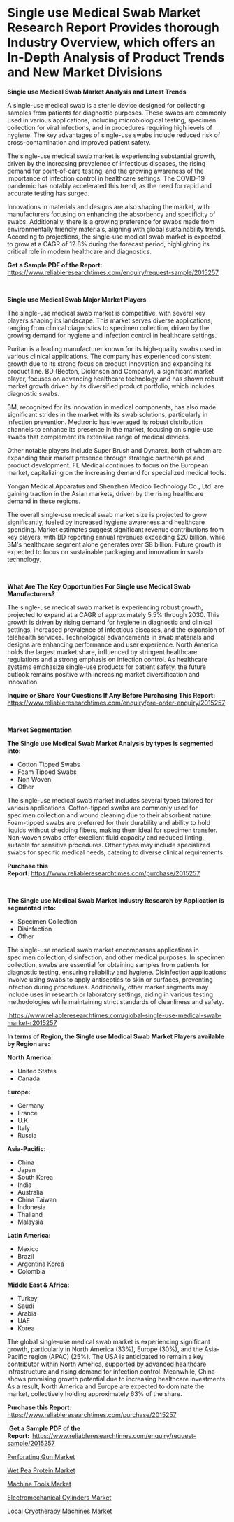 <p><h1>Single use Medical Swab Market Research Report Provides thorough Industry Overview, which offers an In-Depth Analysis of Product Trends and New Market Divisions</h1></p><p><strong>Single use Medical Swab Market Analysis and Latest Trends</strong></p>
<p><p>A single-use medical swab is a sterile device designed for collecting samples from patients for diagnostic purposes. These swabs are commonly used in various applications, including microbiological testing, specimen collection for viral infections, and in procedures requiring high levels of hygiene. The key advantages of single-use swabs include reduced risk of cross-contamination and improved patient safety.</p><p>The single-use medical swab market is experiencing substantial growth, driven by the increasing prevalence of infectious diseases, the rising demand for point-of-care testing, and the growing awareness of the importance of infection control in healthcare settings. The COVID-19 pandemic has notably accelerated this trend, as the need for rapid and accurate testing has surged. </p><p>Innovations in materials and designs are also shaping the market, with manufacturers focusing on enhancing the absorbency and specificity of swabs. Additionally, there is a growing preference for swabs made from environmentally friendly materials, aligning with global sustainability trends. According to projections, the single-use medical swab market is expected to grow at a CAGR of 12.8% during the forecast period, highlighting its critical role in modern healthcare and diagnostics.</p></p>
<p><strong>Get a Sample PDF of the Report:&nbsp;</strong> <a href="https://www.reliableresearchtimes.com/enquiry/request-sample/2015257?utm_campaign=2263&utm_medium=2&utm_source=Github&utm_content=ia&utm_term=29032025&utm_id=single-use-medical-swab">https://www.reliableresearchtimes.com/enquiry/request-sample/2015257</a></p>
<p>&nbsp;</p>
<p><strong>Single use Medical Swab Major Market Players</strong></p>
<p><p>The single-use medical swab market is competitive, with several key players shaping its landscape. This market serves diverse applications, ranging from clinical diagnostics to specimen collection, driven by the growing demand for hygiene and infection control in healthcare settings.</p><p>Puritan is a leading manufacturer known for its high-quality swabs used in various clinical applications. The company has experienced consistent growth due to its strong focus on product innovation and expanding its product line. BD (Becton, Dickinson and Company), a significant market player, focuses on advancing healthcare technology and has shown robust market growth driven by its diversified product portfolio, which includes diagnostic swabs.</p><p>3M, recognized for its innovation in medical components, has also made significant strides in the market with its swab solutions, particularly in infection prevention. Medtronic has leveraged its robust distribution channels to enhance its presence in the market, focusing on single-use swabs that complement its extensive range of medical devices.</p><p>Other notable players include Super Brush and Dynarex, both of whom are expanding their market presence through strategic partnerships and product development. FL Medical continues to focus on the European market, capitalizing on the increasing demand for specialized medical tools.</p><p>Yongan Medical Apparatus and Shenzhen Medico Technology Co., Ltd. are gaining traction in the Asian markets, driven by the rising healthcare demand in these regions.</p><p>The overall single-use medical swab market size is projected to grow significantly, fueled by increased hygiene awareness and healthcare spending. Market estimates suggest significant revenue contributions from key players, with BD reporting annual revenues exceeding $20 billion, while 3M's healthcare segment alone generates over $8 billion. Future growth is expected to focus on sustainable packaging and innovation in swab technology.</p></p>
<p>&nbsp;</p>
<p><strong>What Are The Key Opportunities For Single use Medical Swab Manufacturers?</strong></p>
<p><p>The single-use medical swab market is experiencing robust growth, projected to expand at a CAGR of approximately 5.5% through 2030. This growth is driven by rising demand for hygiene in diagnostic and clinical settings, increased prevalence of infectious diseases, and the expansion of telehealth services. Technological advancements in swab materials and designs are enhancing performance and user experience. North America holds the largest market share, influenced by stringent healthcare regulations and a strong emphasis on infection control. As healthcare systems emphasize single-use products for patient safety, the future outlook remains positive with increasing market diversification and innovation.</p></p>
<p><strong>Inquire or Share Your Questions If Any Before Purchasing This Report:</strong> <a href="https://www.reliableresearchtimes.com/enquiry/pre-order-enquiry/2015257?utm_campaign=2263&utm_medium=2&utm_source=Github&utm_content=ia&utm_term=29032025&utm_id=single-use-medical-swab">https://www.reliableresearchtimes.com/enquiry/pre-order-enquiry/2015257</a></p>
<p>&nbsp;</p>
<p><strong>Market Segmentation</strong></p>
<p><strong>The Single use Medical Swab Market Analysis by types is segmented into:</strong></p>
<p><ul><li>Cotton Tipped Swabs</li><li>Foam Tipped Swabs</li><li>Non Woven</li><li>Other</li></ul></p>
<p><p>The single-use medical swab market includes several types tailored for various applications. Cotton-tipped swabs are commonly used for specimen collection and wound cleaning due to their absorbent nature. Foam-tipped swabs are preferred for their durability and ability to hold liquids without shedding fibers, making them ideal for specimen transfer. Non-woven swabs offer excellent fluid capacity and reduced linting, suitable for sensitive procedures. Other types may include specialized swabs for specific medical needs, catering to diverse clinical requirements.</p></p>
<p><strong>Purchase this Report:&nbsp;</strong><a href="https://www.reliableresearchtimes.com/purchase/2015257?utm_campaign=2263&utm_medium=2&utm_source=Github&utm_content=ia&utm_term=29032025&utm_id=single-use-medical-swab">https://www.reliableresearchtimes.com/purchase/2015257</a></p>
<p>&nbsp;</p>
<p><strong>The Single use Medical Swab Market Industry Research by Application is segmented into:</strong></p>
<p><ul><li>Specimen Collection</li><li>Disinfection</li><li>Other</li></ul></p>
<p><p>The single-use medical swab market encompasses applications in specimen collection, disinfection, and other medical purposes. In specimen collection, swabs are essential for obtaining samples from patients for diagnostic testing, ensuring reliability and hygiene. Disinfection applications involve using swabs to apply antiseptics to skin or surfaces, preventing infection during procedures. Additionally, other market segments may include uses in research or laboratory settings, aiding in various testing methodologies while maintaining strict standards of cleanliness and safety.</p></p>
<p><a href="https://www.reliableresearchtimes.com/global-single-use-medical-swab-market-r2015257?utm_campaign=2263&utm_medium=2&utm_source=Github&utm_content=ia&utm_term=29032025&utm_id=single-use-medical-swab">&nbsp;https://www.reliableresearchtimes.com/global-single-use-medical-swab-market-r2015257</a></p>
<p><strong>In terms of Region, the Single use Medical Swab Market Players available by Region are:</strong></p>
<p>
    <p> <strong> North America: </strong>
        <ul>
            <li>United States</li>
            <li>Canada</li>
        </ul>
        </p> 
    <p> <strong> Europe: </strong>
        <ul>
            <li>Germany</li>
            <li>France</li>
            <li>U.K.</li>
            <li>Italy</li>
            <li>Russia</li>
        </ul>
        </p> 
    <p> <strong> Asia-Pacific: </strong>
        <ul>
            <li>China</li>
            <li>Japan</li>
            <li>South Korea</li>
            <li>India</li>
            <li>Australia</li>
            <li>China Taiwan</li>
            <li>Indonesia</li>
            <li>Thailand</li>
            <li>Malaysia</li>
        </ul>
        </p> 
    <p> <strong> Latin America: </strong>
        <ul>
            <li>Mexico</li>
            <li>Brazil</li>
            <li>Argentina Korea</li>
            <li>Colombia</li>
        </ul>
        </p> 
    <p> <strong> Middle East & Africa: </strong>
        <ul>
            <li>Turkey</li>
            <li>Saudi</li>
            <li>Arabia</li>
            <li>UAE</li>
            <li>Korea</li>
        </ul>
    </p>
    </p>
<p><p>The global single-use medical swab market is experiencing significant growth, particularly in North America (33%), Europe (30%), and the Asia-Pacific region (APAC) (25%). The USA is anticipated to remain a key contributor within North America, supported by advanced healthcare infrastructure and rising demand for infection control. Meanwhile, China shows promising growth potential due to increasing healthcare investments. As a result, North America and Europe are expected to dominate the market, collectively holding approximately 63% of the share.</p></p>
<p><strong>Purchase this Report: </strong><a href="https://www.reliableresearchtimes.com/purchase/2015257?utm_campaign=2263&utm_medium=2&utm_source=Github&utm_content=ia&utm_term=29032025&utm_id=single-use-medical-swab">https://www.reliableresearchtimes.com/purchase/2015257</a></p>
<p>&nbsp;<strong>Get a Sample PDF of the Report:&nbsp;&nbsp;</strong><a href="https://www.reliableresearchtimes.com/enquiry/request-sample/2015257?utm_campaign=2263&utm_medium=2&utm_source=Github&utm_content=ia&utm_term=29032025&utm_id=single-use-medical-swab">https://www.reliableresearchtimes.com/enquiry/request-sample/2015257</a></p>
<p><strong></strong></p>
<p><p><a href="https://www.linkedin.com/pulse/forecasting-future-perforating-gun-market-size-projected-pn0je?utm_campaign=2263&utm_medium=2&utm_source=Github&utm_content=ia&utm_term=29032025&utm_id=single-use-medical-swab">Perforating Gun Market</a></p><p><a href="https://github.com/szaszgrychkq/Market-Research-Report-List-1/blob/main/wet-pea-protein-market.md?utm_campaign=2263&utm_medium=2&utm_source=Github&utm_content=ia&utm_term=29032025&utm_id=single-use-medical-swab">Wet Pea Protein Market</a></p><p><a href="https://www.linkedin.com/pulse/cumulative-effect-latest-trendss-disrupted-machine-tools-vhsve?utm_campaign=2263&utm_medium=2&utm_source=Github&utm_content=ia&utm_term=29032025&utm_id=single-use-medical-swab">Machine Tools Market</a></p><p><a href="https://www.linkedin.com/pulse/global-electromechanical-cylinders-market-focus-product-type-below-ih3ge?utm_campaign=2263&utm_medium=2&utm_source=Github&utm_content=ia&utm_term=29032025&utm_id=single-use-medical-swab">Electromechanical Cylinders Market</a></p><p><a href="https://github.com/moroesarta/Market-Research-Report-List-1/blob/main/local-cryotherapy-machines-market.md?utm_campaign=2263&utm_medium=2&utm_source=Github&utm_content=ia&utm_term=29032025&utm_id=single-use-medical-swab">Local Cryotherapy Machines Market</a></p></p>